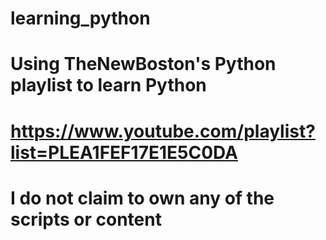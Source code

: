 # learning_python
# Using TheNewBoston's Python playlist to learn Python

# https://www.youtube.com/playlist?list=PLEA1FEF17E1E5C0DA

# I do not claim to own any of the scripts or content
